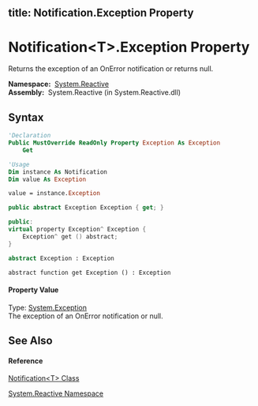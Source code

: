 title: Notification<T>.Exception Property
---
# Notification\<T\>.Exception Property

Returns the exception of an OnError notification or returns null.

**Namespace:**  [System.Reactive](System.Reactive\System.Reactive.md)  
**Assembly:**  System.Reactive (in System.Reactive.dll)

## Syntax

```vb
'Declaration
Public MustOverride ReadOnly Property Exception As Exception
    Get
```

```vb
'Usage
Dim instance As Notification
Dim value As Exception

value = instance.Exception
```

```csharp
public abstract Exception Exception { get; }
```

```c++
public:
virtual property Exception^ Exception {
    Exception^ get () abstract;
}
```

```fsharp
abstract Exception : Exception
```

```jscript
abstract function get Exception () : Exception
```

#### Property Value

Type: [System.Exception](https://msdn.microsoft.com/en-us/library/c18k6c59)  
The exception of an OnError notification or null.

## See Also

#### Reference

[Notification\<T\> Class](Notification\Notification(T).md)

[System.Reactive Namespace](System.Reactive\System.Reactive.md)





